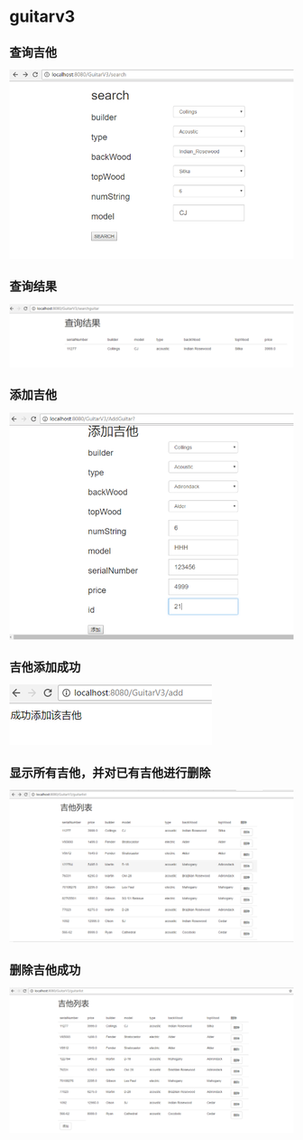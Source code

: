 # guitarv3

## 查询吉他
![](v3吉他查询.png)

## 查询结果
![](v3查询结果.png)

## 添加吉他
![](v3添加吉他.png)

## 吉他添加成功
![](v3添加吉他成功.png)

## 显示所有吉他，并对已有吉他进行删除
![](v3吉他列表.png)

## 删除吉他成功
![](v3删除吉他成功.png)
